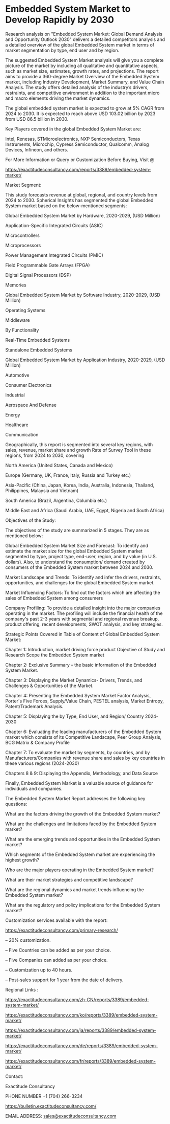 # Embedded System Market to Develop Rapidly by 2030

Research analysis on "Embedded System Market: Global Demand Analysis and Opportunity Outlook 2030" delivers a detailed competitors analysis and a detailed overview of the global Embedded System market in terms of market segmentation by type, end user and by region.

The suggested Embedded System Market analysis will give you a complete picture of the market by including all qualitative and quantitative aspects, such as market size, estimates, growth rates, and projections. The report aims to provide a 360-degree Market Overview of the Embedded System market, including Industry Development, Market Summary, and Value Chain Analysis. The study offers detailed analysis of the industry’s drivers, restraints, and competitive environment in addition to the important micro and macro elements driving the market dynamics.

The global embedded system market is expected to grow at 5% CAGR from 2024 to 2030. It is expected to reach above USD 103.02 billion by 2023 from USD 86.5 billion in 2030.

Key Players covered in the global Embedded System Market are:

Intel, Renesas, STMicroelectronics, NXP Semiconductors, Texas Instruments, Microchip, Cypress Semiconductor, Qualcomm, Analog Devices, Infineon, and others.

For More Information or Query or Customization Before Buying, Visit @

https://exactitudeconsultancy.com/reports/3389/embedded-system-market/

Market Segment:

This study forecasts revenue at global, regional, and country levels from 2024 to 2030. Spherical Insights has segmented the global Embedded System market based on the below-mentioned segments:

Global Embedded System Market by Hardware, 2020-2029, (USD Million)

Application-Specific Integrated Circuits (ASIC)

Microcontrollers

Microprocessors

Power Management Integrated Circuits (PMIC)

Field Programmable Gate Arrays (FPGA)

Digital Signal Processors (DSP)

Memories

Global Embedded System Market by Software Industry, 2020-2029, (USD Million)

Operating Systems

Middleware

By Functionality

Real-Time Embedded Systems

Standalone Embedded Systems

Global Embedded System Market by Application Industry, 2020-2029, (USD Million)

Automotive

Consumer Electronics

Industrial

Aerospace And Defense

Energy

Healthcare

Communication

Geographically, this report is segmented into several key regions, with sales, revenue, market share and growth Rate of Survey Tool in these regions, from 2024 to 2030, covering

North America (United States, Canada and Mexico)

Europe (Germany, UK, France, Italy, Russia and Turkey etc.)

Asia-Pacific (China, Japan, Korea, India, Australia, Indonesia, Thailand, Philippines, Malaysia and Vietnam)

South America (Brazil, Argentina, Columbia etc.)

Middle East and Africa (Saudi Arabia, UAE, Egypt, Nigeria and South Africa)

Objectives of the Study:

The objectives of the study are summarized in 5 stages. They are as mentioned below:

Global Embedded System Market Size and Forecast: To identify and estimate the market size for the global Embedded System market segmented by type, project type, end-user, region, and by value (in U.S. dollars). Also, to understand the consumption/ demand created by consumers of the Embedded System market between 2024 and 2030.

Market Landscape and Trends: To identify and infer the drivers, restraints, opportunities, and challenges for the global Embedded System market.

Market Influencing Factors: To find out the factors which are affecting the sales of Embedded System among consumers

Company Profiling: To provide a detailed insight into the major companies operating in the market. The profiling will include the financial health of the company's past 2-3 years with segmental and regional revenue breakup, product offering, recent developments, SWOT analysis, and key strategies.

Strategic Points Covered in Table of Content of Global Embedded System Market:

Chapter 1: Introduction, market driving force product Objective of Study and Research Scope the Embedded System market

Chapter 2: Exclusive Summary – the basic information of the Embedded System Market.

Chapter 3: Displaying the Market Dynamics- Drivers, Trends, and Challenges & Opportunities of the Market.

Chapter 4: Presenting the Embedded System Market Factor Analysis, Porter's Five Forces, Supply/Value Chain, PESTEL analysis, Market Entropy, Patent/Trademark Analysis.

Chapter 5: Displaying the by Type, End User, and Region/ Country 2024-2030

Chapter 6: Evaluating the leading manufacturers of the Embedded System market which consists of its Competitive Landscape, Peer Group Analysis, BCG Matrix & Company Profile

Chapter 7: To evaluate the market by segments, by countries, and by Manufacturers/Companies with revenue share and sales by key countries in these various regions (2024-2030)

Chapters 8 & 9: Displaying the Appendix, Methodology, and Data Source

Finally, Embedded System Market is a valuable source of guidance for individuals and companies.

The Embedded System Market Report addresses the following key questions:

What are the factors driving the growth of the Embedded System market?

What are the challenges and limitations faced by the Embedded System market?

What are the emerging trends and opportunities in the Embedded System market?

Which segments of the Embedded System market are experiencing the highest growth?

Who are the major players operating in the Embedded System market?

What are their market strategies and competitive landscape?

What are the regional dynamics and market trends influencing the Embedded System market?

What are the regulatory and policy implications for the Embedded System market?

Customization services available with the report:

https://exactitudeconsultancy.com/primary-research/

– 20% customization.

– Five Countries can be added as per your choice.

– Five Companies can added as per your choice.

– Customization up to 40 hours.

– Post-sales support for 1 year from the date of delivery.

Regional Links :

https://exactitudeconsultancy.com/zh-CN/reports/3389/embedded-system-market/

https://exactitudeconsultancy.com/ko/reports/3389/embedded-system-market/

https://exactitudeconsultancy.com/ja/reports/3389/embedded-system-market/

https://exactitudeconsultancy.com/de/reports/3389/embedded-system-market/

https://exactitudeconsultancy.com/fr/reports/3389/embedded-system-market/

Contact:

Exactitude Consultancy

PHONE NUMBER +1 (704) 266-3234

https://bulletin.exactitudeconsultancy.com/

EMAIL ADDRESS: sales@exactitudeconsultancy.com
